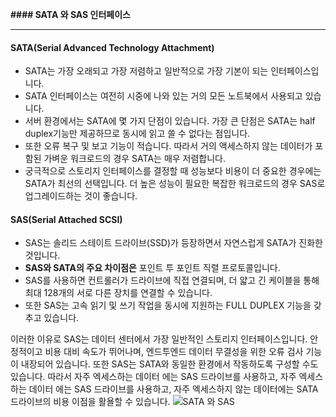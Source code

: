 **#### SATA 와 SAS 인터페이스** 

---
#### SATA(Serial Advanced Technology Attachment) 
- SATA는 가장 오래되고 가장 저렴하고 일반적으로 가장 기본이 되는 인터페이스입니다.
- SATA 인터페이스는 여전히 시중에 나와 있는 거의 모든 노트북에서 사용되고 있습니다.
- 서버 환경에서는 SATA에 몇 가지 단점이 있습니다. 가장 큰 단점은 SATA는 half duplex기능만 제공하므로 동시에 읽고 쓸 수 없다는 점입니다.
- 또한 오류 복구 및 보고 기능이 적습니다. 따라서 거의 액세스하지 않는 데이터가 포함된 가벼운 워크로드의 경우 SATA는 매우 저렴합니다.
- 궁극적으로 스토리지 인터페이스를 결정할 때 성능보다 비용이 더 중요한 경우에는 SATA가 최선의 선택입니다. 더 높은 성능이 필요한 복잡한 워크로드의 경우 SAS로 업그레이드하는 것이 좋습니다. 

#### SAS(Serial Attached SCSI)
- SAS는 솔리드 스테이트 드라이브(SSD)가 등장하면서 자연스럽게 SATA가 진화한 것입니다.
- **SAS와 SATA의 주요 차이점은** 포인트 투 포인트 직렬 프로토콜입니다. 
- SAS를 사용하면 컨트롤러가 드라이브에 직접 연결되며, 더 얇고 긴 케이블을 통해 최대 128개의 서로 다른 장치를 연결할 수 있습니다.
- 또한 SAS는 고속 읽기 및 쓰기 작업을 동시에 지원하는 FULL DUPLEX 기능을 갖추고 있습니다.

이러한 이유로 SAS는 데이터 센터에서 가장 일반적인 스토리지 인터페이스입니다. 안정적이고 비용 대비 속도가 뛰어나며, 엔드투엔드 데이터 무결성을 위한 오류 검사 기능이 내장되어 있습니다. 
또한 SAS는 SATA와 동일한 환경에서 작동하도록 구성할 수도 있습니다. 따라서 자주 엑세스하는 데이터 에는 SAS 드라이브를 사용하고, 자주 엑세스하는 데이터 에는 SAS 드라이브를 사용하고, 
자주 엑세스하지 않는 데이터에는 SATA드라이브의 비용 이점을 활욜할 수 있습니다. 
![SATA 와 SAS](https://github.com/user-attachments/assets/bf260ff9-7c31-4b0d-8f92-5c6e3fa238d7)

